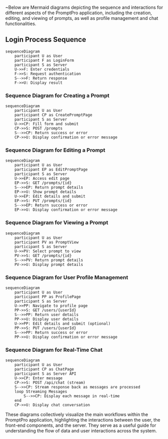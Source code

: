~Below are Mermaid diagrams depicting the sequence and interactions for different aspects of the PromptPro application, including the creation, editing, and viewing of prompts, as well as profile management and chat functionalities.


## Login Process Sequence
```mermaid
sequenceDiagram
    participant U as User
    participant F as LoginForm
    participant S as Server
    U->>F: Enter credentials
    F->>S: Request authentication
    S-->>F: Return response
    F->>U: Display result
```

### Sequence Diagram for Creating a Prompt
```mermaid
sequenceDiagram
    participant U as User
    participant CP as CreatePromptPage
    participant S as Server
    U->>CP: Fill form and submit
    CP->>S: POST /prompts
    S-->>CP: Return success or error
    CP->>U: Display confirmation or error message
```

### Sequence Diagram for Editing a Prompt
```mermaid
sequenceDiagram
    participant U as User
    participant EP as EditPromptPage
    participant S as Server
    U->>EP: Access edit page
    EP->>S: GET /prompts/{id}
    S-->>EP: Return prompt details
    EP->>U: Show prompt details
    U->>EP: Edit details and submit
    EP->>S: PUT /prompts/{id}
    S-->>EP: Return success or error
    EP->>U: Display confirmation or error message
```

### Sequence Diagram for Viewing a Prompt
```mermaid
sequenceDiagram
    participant U as User
    participant PV as PromptView
    participant S as Server
    U->>PV: Select prompt to view
    PV->>S: GET /prompts/{id}
    S-->>PV: Return prompt details
    PV->>U: Display prompt details
```

### Sequence Diagram for User Profile Management
```mermaid
sequenceDiagram
    participant U as User
    participant PP as ProfilePage
    participant S as Server
    U->>PP: Navigate to profile page
    PP->>S: GET /users/{userId}
    S-->>PP: Return user details
    PP->>U: Display user details
    U->>PP: Edit details and submit (optional)
    PP->>S: PUT /users/{userId}
    S-->>PP: Return success or error
    PP->>U: Display confirmation or error message
```

### Sequence Diagram for Real-Time Chat
```mermaid
sequenceDiagram
    participant U as User
    participant CP as ChatPage
    participant S as Server API
    U->>CP: Enter message
    CP->>S: POST /api/chat (stream)
    S-->>CP: Stream response back as messages are processed
    loop Streaming Messages
        S-->>CP: Display each message in real-time
    end
    CP->>U: Display chat conversation
```

These diagrams collectively visualize the main workflows within the PromptPro application, highlighting the interactions between the user, the front-end components, and the server. They serve as a useful guide for understanding the flow of data and user interactions across the system.